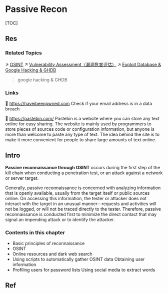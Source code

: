 # Passive Recon

[TOC]



## Res
### Related Topics
↗ [OSINT](../../../CTF/Misc/OSINT/OSINT.md)
↗ [Vulnerability Assessment（漏洞危害评估）](../../../../🏰%20Cybersecurity%20Basics%20&%20InfoSec/🏹%20Vulnerability/Vulnerability%20Assessment（漏洞危害评估）/Vulnerability%20Assessment（漏洞危害评估）.md)
↗ [Exploit Database & Google Hacking & GHDB](../../../../🏰%20Cybersecurity%20Basics%20&%20InfoSec/🏹%20Vulnerability/📌%20Vulnerability%20Database/Exploit%20Database%20&%20Google%20Hacking%20&%20GHDB.md)
> google hacking & GHDB


### Links
🔗 https://haveibeenpwned.com
Check if your email address is in a data breach

🔗 https://pastebin.com/
Pastebin is a website where you can store any text online for easy sharing. The website is mainly used by programmers to store pieces of sources code or configuration information, but anyone is more than welcome to paste any type of text. The idea behind the site is to make it more convenient for people to share large amounts of text online.



## Intro
**Passive reconnaissance through OSINT** occurs during the first step of the kill chain when conducting a penetration test, or an attack against a network or server target.

Generally, passive reconnaissance is concerned with analyzing information that is openly available, usually from the target itself or public sources online. On accessing this information, the tester or attacker does not interact with the target in an unusual manner—requests and activities will not be logged, or will not be traced directly to the tester. Therefore, passive reconnaissance is conducted first to minimize the direct contact that may signal an impending attack or to identify the attacker.


### Contents in this chapter
- Basic principles of reconnaissance
- OSINT
- Online resources and dark web search
- Using scripts to automatically gather OSINT data Obtaining user information
- Profiling users for password lists Using social media to extract words



## Ref
[Google hacking | Wikipedia]: https://en.wikipedia.org/wiki/Google_hacking

